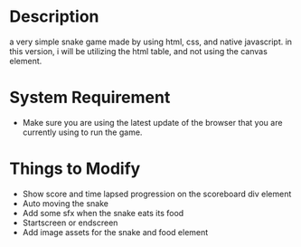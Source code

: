 # Description
a very simple snake game made by using html, css, and native javascript. in this version, i will be utilizing the html table, and not using the canvas element.

# System Requirement 
- Make sure you are using the latest update of the browser that you are currently using to run the game.

# Things to Modify
- Show score and time lapsed progression on the scoreboard div element
- Auto moving the snake
- Add some sfx when the snake eats its food
- Startscreen or endscreen
- Add image assets for the snake and food element
